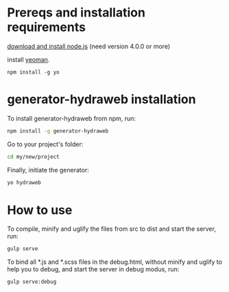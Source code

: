 # Prereqs and installation requirements

[download and install node.js](https://nodejs.org/en/download/) 
(need version 4.0.0 or more)

install [yeoman](http://yeoman.io/).
```shell
npm install -g yo
```


# generator-hydraweb installation

To install generator-hydraweb from npm, run:

```bash
npm install -g generator-hydraweb
```

Go to your project's folder:

```bash
cd my/new/project
```

Finally, initiate the generator:

```bash
yo hydraweb
```

# How to use

To compile, minify and uglify the files from src to dist and start the server, run:

```bash
gulp serve
```



To bind all *.js and *.scss files in the debug.html, without minify and uglify to help you to debug, and start the server in debug modus, run:

```bash
gulp serve:debug
```
